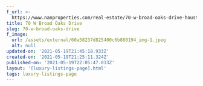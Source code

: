 ```yaml
---
f_url: >-
  https://www.nanproperties.com/real-estate/70-w-broad-oaks-drive-houston-tx-77056/67752433/105546767
title: 70 W Broad Oaks Drive
slug: 70-w-broad-oaks-drive
f_image:
  url: /assets/external/60a58237d825400c6b880194_img-1.jpeg
  alt: null
updated-on: '2021-05-19T21:45:18.933Z'
created-on: '2021-05-19T21:25:11.324Z'
published-on: '2021-05-19T22:05:47.033Z'
layout: '[luxury-listings-page].html'
tags: luxury-listings-page
---
```



